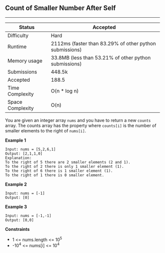 ## Count of Smaller Number After Self
---------
| Status | Accepted |
| --- | --- |
| Difficulty | Hard |
| Runtime | 2112ms (faster than 83.29% of other python submissions) |
| Memory usage | 33.8MB (less than 53.21% of other python submissions) |
| Submissions | 448.5k |
| Accepted | 188.5 |
| Time Complexity | O(n * log n) |
| Space Complexity | O(n) |

You are given an integer array `nums` and you have to return a new `counts` array. The counts array has the property where `counts[i]` is the number of smaller elements to the right of `nums[i]`.

**Example 1**
```
Input: nums = [5,2,6,1]
Output: [2,1,1,0]
Explanation:
To the right of 5 there are 2 smaller elements (2 and 1).
To the right of 2 there is only 1 smaller element (1).
To the right of 6 there is 1 smaller element (1).
To the right of 1 there is 0 smaller element.
```

**Example 2**
```
Input: nums = [-1]
Output: [0]
```

**Example 3**
```
Input: nums = [-1,-1]
Output: [0,0]
```

**Constraints**
- 1 <= nums.length <= 10<sup>5</sup>
- -10<sup>4</sup> <= nums[i] <= 10<sup>4</sup>
